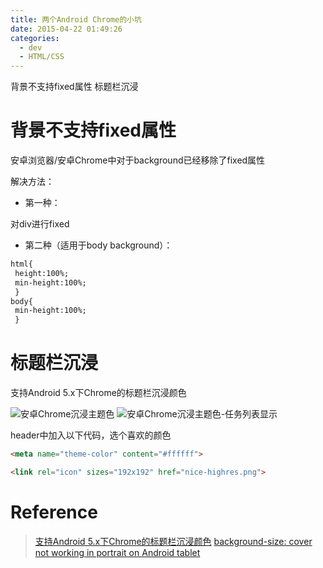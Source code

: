 ```yaml
---
title: 两个Android Chrome的小坑
date: 2015-04-22 01:49:26
categories:
  - dev
  - HTML/CSS
---
```


背景不支持fixed属性
标题栏沉浸
<!-- more -->

# 背景不支持fixed属性

安卓浏览器/安卓Chrome中对于background已经移除了fixed属性

解决方法：

* 第一种：

对div进行fixed

* 第二种（适用于body background）：

```html
html{
 height:100%;
 min-height:100%;
 }
body{
 min-height:100%;
 }
```

# 标题栏沉浸

支持Android 5.x下Chrome的标题栏沉浸颜色

![安卓Chrome沉浸主题色](https://ooo.0o0.ooo/2017/05/24/592546e52c39a.png)
![安卓Chrome沉浸主题色-任务列表显示](https://ooo.0o0.ooo/2017/05/24/592546f366eaa.png)

header中加入以下代码，选个喜欢的颜色

```html
<meta name="theme-color" content="#ffffff">
```

```html
<link rel="icon" sizes="192x192" href="nice-highres.png">
```

# Reference
> [支持Android 5.x下Chrome的标题栏沉浸颜色](http://ippotsuko.com/support-for-theme-color-in-chrome-39-for-android/)
> [background-size: cover not working in portrait on Android tablet](http://stackoverflow.com/questions/14876035/background-size-cover-not-working-in-portrait-on-android-tablet)